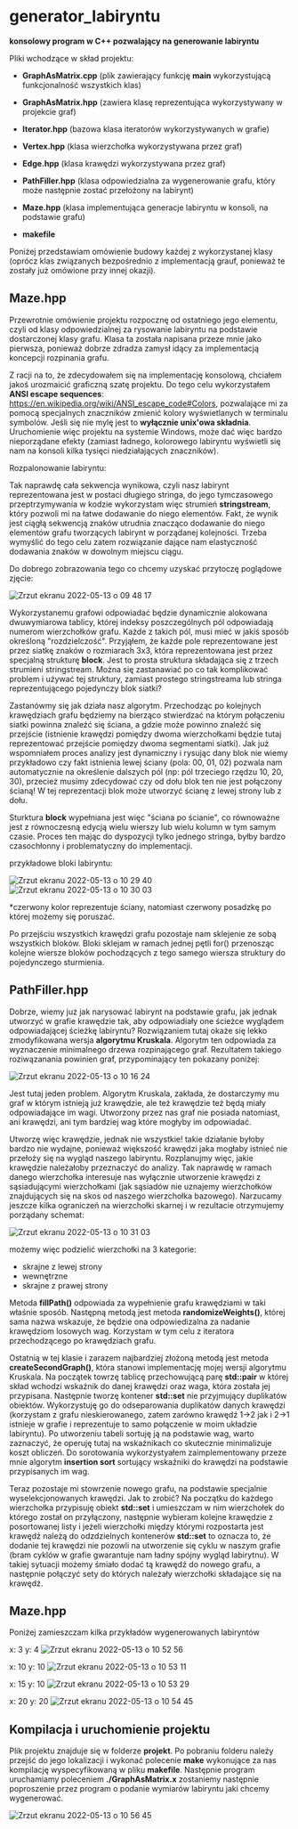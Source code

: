 # generator_labiryntu
**konsolowy program w C++ pozwalający na generowanie labiryntu**

Pliki wchodzące w skład projektu:

- **GraphAsMatrix.cpp** (plik zawierający funkcję **main** wykorzystującą funkcjonalność wszystkich klas)

- **GraphAsMatrix.hpp** (zawiera klasę reprezentująca wykorzystywany w projekcie graf)
- **Iterator.hpp** (bazowa klasa iteratorów wykorzystywanych w grafie)
- **Vertex.hpp** (klasa wierzchołka wykorzystywana przez graf)
- **Edge.hpp** (klasa krawędzi wykorzystywana przez graf)

- **PathFiller.hpp** (klasa odpowiedzialna za wygenerowanie grafu, który może następnie zostać przełożony na labirynt)
- **Maze.hpp** (klasa implementująca generacje labiryntu w konsoli, na podstawie grafu)

- **makefile**

Poniżej przedstawiam omówienie budowy każdej z wykorzystanej klasy (oprócz klas związanych bezpośrednio z implementacją grauf, ponieważ te zostały już omówione przy innej okazji).


## Maze.hpp

Przewrotnie omówienie projektu rozpocznę od ostatniego jego elementu, czyli od klasy odpowiedzialnej za rysowanie labiryntu na podstawie dostarczonej klasy grafu. Klasa ta została napisana przeze mnie jako pierwsza, ponieważ dobrze zdradza zamysł idący za implementacją koncepcji rozpinania grafu.

Z racji na to, że zdecydowałem się na implementację konsolową, chciałem jakoś urozmaicić graficzną szatę projektu. Do tego celu wykorzystałem **ANSI escape sequences**: https://en.wikipedia.org/wiki/ANSI_escape_code#Colors, pozwalające mi za pomocą specjalnych znaczników zmienić kolory wyświetlanych w terminalu symbolów. Jeśli się nie mylę jest to **wyłącznie unix'owa składnia**. Uruchomienie więc projektu na systemie Windows, może dać więc bardzo nieporządane efekty (zamiast ładnego, kolorowego labiryntu wyświetli się nam na konsoli kilka tysięci niedziałających znaczników).

Rozpalonowanie labiryntu:

Tak naprawdę cała sekwencja wynikowa, czyli nasz labirynt reprezentowana jest w postaci długiego stringa, do jego tymczasowego przeptrzymywania w kodzie wykorzystam więc strumień **stringstream**, który pozwoli mi na łatwe dodawanie do niego elementów. Fakt, że wynik jest ciągłą sekwencją znaków utrudnia znacząco dodawanie do niego elementów grafu tworzących labirynt w porządanej kolejności. Trzeba wymyślić do tego celu zatem rozwiązanie dające nam elastyczność dodawania znaków w dowolnym miejscu ciągu.

Do dobrego zobrazowania tego co chcemy uzyskać przytoczę poglądowe zjęcie:


![Zrzut ekranu 2022-05-13 o 09 48 17](https://user-images.githubusercontent.com/36136484/168236473-74c3497f-7413-420c-bbf9-daf7302d7747.png)


Wykorzystanemu grafowi odpowiadać będzie dynamicznie alokowana dwuwymiarowa tablicy, której indeksy poszczególnych pól odpowiadają numerom wierzchołków grafu. Każde z takich pól, musi mieć w jakiś sposób określoną "rozdzielczość". Przyjąłem, że każde pole reprezentowane jest przez siatkę znaków o rozmiarach 3x3, która reprezentowana jest przez specjalną strukturę **block**. Jest to prosta struktura składająca się z trzech strumieni stringstream. Można się zastanawiać po co tak komplikować problem i używać tej struktury, zamiast prostego stringstreama lub stringa reprezentującego pojedynczy blok siatki?

Zastanówmy się jak działa nasz algorytm. Przechodząc po kolejnych krawędziach grafu będziemy na bierząco stwierdzać na którym połączeniu siatki powinna znaleźć się ściana, a gdzie może powinno znaleźć się przejście (istnienie krawędzi pomiędzy dwoma wierzchołkami będzie tutaj reprezentować przejście pomiędzy dwoma segmentami siatki). Jak już wspomniałem proces analizy jest dynamiczny i rysując dany blok nie wiemy przykładowo czy fakt istnienia lewej ściany (pola: 00, 01, 02) pozwala nam automatycznie na określenie dalszych pól (np: pól trzeciego rzędzu 10, 20, 30), przecież musimy zdecydować czy od dołu blok ten nie jest połączony ścianą! W tej reprezentacji blok może utworzyć ścianę z lewej strony lub z dołu.

Sturktura **block** wypełniana jest więc "ściana po ścianie", co równoważne jest z równoczesną edycją wielu wierszy lub wielu kolumn w tym samym czasie. Proces ten mając do dyspozycji tylko jednego stringa, byłby bardzo czasochłonny i problematyczny do implementacji.

przykładowe bloki labiryntu:

![Zrzut ekranu 2022-05-13 o 10 29 40](https://user-images.githubusercontent.com/36136484/168243617-a25a3126-210d-4dee-8791-8b7e0fecc66c.png) &nbsp;![Zrzut ekranu 2022-05-13 o 10 30 03](https://user-images.githubusercontent.com/36136484/168243689-35c0e77d-481a-420f-862c-b066cec4364f.png)

*czerwony kolor reprezentuje ściany, natomiast czerwony posadzkę po której możemy się poruszać.

Po przejściu wszystkich krawędzi grafu pozostaje nam sklejenie ze sobą wszystkich bloków. Bloki sklejam w ramach jednej pętli for() przenosząc kolejne wiersze bloków pochodzących z tego samego wiersza struktury do pojedynczego sturmienia.


## PathFiller.hpp

Dobrze, wiemy już jak narysować labirynt na podstawie grafu, jak jednak utworzyć w grafie krawędzie tak, aby odpowiadiały one ścieżce wyglądem odpowiadającej ścieżkę labiryntu? Rozwiązaniem tutaj okaże się lekko zmodyfikowana wersja **algorytmu Kruskala**. Algorytm ten odpowiada za wyznaczenie minimalnego drzewa rozpinającego graf. Rezultatem takiego roziwązanania powinien graf, przypominający ten pokazany poniżej:

![Zrzut ekranu 2022-05-13 o 10 16 24](https://user-images.githubusercontent.com/36136484/168241256-a957a8f3-0519-445d-a65e-b8eba7fc0b8c.png)

Jest tutaj jeden problem. Algorytm Kruskala, zakłada, że dostarczymy mu graf w którym istnieją już krawędzie, ale też krawędzie też będą miały odpowiadające im wagi. Utworzony przez nas graf nie posiada natomiast, ani krawędzi, ani tym bardziej wag które mogłyby im odpowiadać.

Utworzę więc krawędzie, jednak nie wszystkie! takie działanie byłoby bardzo nie wydajne, ponieważ większość krawędzi jaka mogłaby istnieć nie przełoży się na wygląd naszego labiryntu. Rozplanujmy więc, jakie krawędzie należałoby przeznaczyć do analizy. Tak naprawdę w ramach danego wierzchołka interesuje nas wyłącznie utworzenie krawędzi z sąsiadującymi wierzchołkami (jak sąsiadów nie uznajemy wierzchołków znajdujących się na skos od naszego wierzchołka bazowego). Narzucamy jeszcze kilka ograniczeń na wierzchołki skarnej i w rezultacie otrzymujemy porządany schemat:

![Zrzut ekranu 2022-05-13 o 10 31 03](https://user-images.githubusercontent.com/36136484/168244525-f9a4d057-5e3a-44e2-bde9-b25149318846.png)

możemy więc podzielić wierzchołki na 3 kategorie:
- skrajne z lewej strony
- wewnętrzne
- skrajne z prawej strony

Metoda **fillPath()** odpowiada za wypełnienie grafu krawędziami w taki właśnie sposób. Następną metodą jest metoda **randomizeWeights()**, której sama nazwa wskazuje, że będzie ona odpowiedizalna za nadanie krawędziom losowych wag. Korzystam w tym celu z iteratora przechodzącego po krawędziach grafu.

Ostatnią w tej klasie i zarazem najbardziej złożoną metodą jest metoda **createSecondGraph()**, która stanowi implementację mojej wersji algorytmu Kruskala. Na początek towrzę tablicę przechowującą parę **std::pair** w której skład wchodzi wskaźnik do danej krawędzi oraz waga, która została jej przypisana. Następnie tworzę kontener **std::set** nie przyjmujący duplikatów obiektów. Wykorzystuję go do odseparowania duplikatów danych krawędzi (korzystam z grafu nieskierowanego, zatem zarówno krawędź 1->2 jak i 2->1 istnieje w grafie i reprezentuje to samo połączenie w moim układzie labiryntu). Po utworzeniu tabeli sortuję ją na podstawie wag, warto zaznaczyć, że operuję tutaj na wskaźnikach co skutecznie minimalizuje koszt obliczeń. Do sorotowania wykorzystyałem zaimplementowany przeze mnie algorytm **insertion sort** sortujący wskaźniki do krawędzi na podstawie przypisanych im wag.

Teraz pozostaje mi stowrzenie nowego grafu, na podstawie specjalnie wyselekcjonowanych krawędzi. Jak to zrobić? Na początku do każdego wierzchołka przypisuję obiekt **std::set** i umieszczam w nim wierzchołek do którego został on przyłączony, następnie wybieram kolejne krawędzie z posortowanej listy i jeżeli wierzchołki między którymi rozpostarta jest krawędź należą do odzdzielnych kontenerów **std::set** to oznacza to, że dodanie tej krawędzi nie pozowli na utworzenie się cyklu w naszym grafie (bram cyklów w grafie gwarantuje nam ładny spójny wygląd labirytnu). W takiej sytuacji możemy śmiało dodać tą krawędź do nowego grafu, a następnie połączyć sety do których należały wierzchołki składające się na krawędź.


## Maze.hpp

Poniżej zamieszczam kilka przykładów wygenerowanych labiryntów

x: 3 y: 4
![Zrzut ekranu 2022-05-13 o 10 52 56](https://user-images.githubusercontent.com/36136484/168247989-f1da6318-7f6e-40c0-91b0-955d78c888a6.png)

x: 10 y: 10
![Zrzut ekranu 2022-05-13 o 10 53 11](https://user-images.githubusercontent.com/36136484/168248042-a746e811-fd4f-4714-b673-6656f714acd4.png)

x: 15 y: 10
![Zrzut ekranu 2022-05-13 o 10 53 29](https://user-images.githubusercontent.com/36136484/168248090-25d9892e-114e-41ac-824b-86320513cec7.png)

x: 20 y: 20
![Zrzut ekranu 2022-05-13 o 10 54 45](https://user-images.githubusercontent.com/36136484/168248373-d21f2407-829a-4872-a457-3c66aa1d3402.png)

## Kompilacja i uruchomienie projektu

Plik projektu znajduje się w folderze **projekt**. Po pobraniu folderu należy przejść do jego lokalizacji i wykonać polecenie **make** wykonujące za nas kompilację wyspecyfikowaną w pliku **makefile**. Następnie program uruchamiamy poleceniem **./GraphAsMatrix.x** zostaniemy następnie poproszenie przez program o podanie wymiarów labiryntu jaki chcemy wygenerować.

![Zrzut ekranu 2022-05-13 o 10 56 45](https://user-images.githubusercontent.com/36136484/168248766-d06e83c6-9372-4809-a823-ae41d786b644.png)


